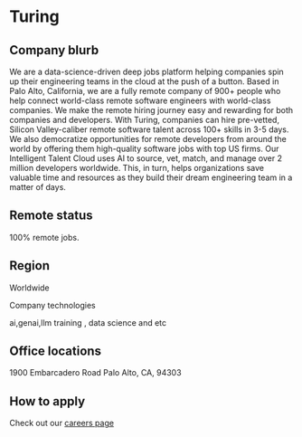 # Turing

## Company blurb

We are a data-science-driven deep jobs platform helping companies spin up their engineering teams in the cloud at the push of a button. Based in Palo Alto, California, we are a fully remote company of 900+ people who help connect world-class remote software engineers with world-class companies. 
We make the remote hiring journey easy and rewarding for both companies and developers. With Turing, companies can hire pre-vetted, Silicon Valley-caliber remote software talent across 100+ skills in 3-5 days. We also democratize opportunities for remote developers from around the world by offering them high-quality software jobs with top US firms. 
Our Intelligent Talent Cloud uses AI to source, vet, match, and manage over 2 million developers worldwide. This, in turn, helps organizations save valuable time and resources as they build their dream engineering team in a matter of days.

## Remote status

100% remote jobs.

## Region

Worldwide

Company technologies

ai,genai,llm training , data science and etc

## Office locations

1900 Embarcadero Road Palo Alto, CA, 94303

## How to apply

Check out our [careers page](https://careers.turing.com/) 


